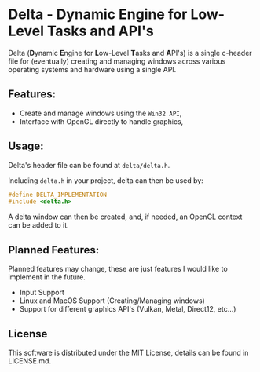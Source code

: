 # Delta - **D**ynamic **E**ngine for **L**ow-Level **T**asks and **A**PI's
Delta (**D**ynamic **E**ngine for **L**ow-Level **T**asks and **A**PI's) is a single c-header file for (eventually) creating and managing windows across various
operating systems and hardware using a single API.

## Features:
- Create and manage windows using the `Win32 API`,
- Interface with OpenGL directly to handle graphics,

## Usage:
Delta's header file can be found at `delta/delta.h`.

Including `delta.h` in your project, delta can then be used by: 
```c
#define DELTA_IMPLEMENTATION
#include <delta.h>
```
A delta window can then be created, and, if needed, an OpenGL context can be added to it.

## Planned Features:
 Planned features may change, these are just features I would like to implement in the future.
- Input Support
- Linux and MacOS Support (Creating/Managing windows)
- Support for different graphics API's (Vulkan, Metal, Direct12, etc...)

## License
This software is distributed under the MIT License, details can be found in LICENSE.md.
